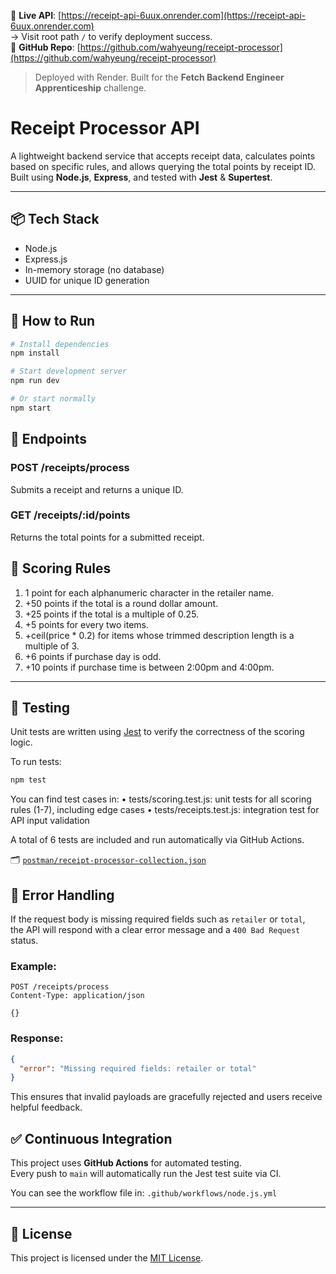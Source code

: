 🔗 **Live API**: [https://receipt-api-6uux.onrender.com](https://receipt-api-6uux.onrender.com)  
→ Visit root path `/` to verify deployment success.  
📂 **GitHub Repo**: [https://github.com/wahyeung/receipt-processor](https://github.com/wahyeung/receipt-processor)

> Deployed with Render. Built for the **Fetch Backend Engineer Apprenticeship** challenge.

# Receipt Processor API

A lightweight backend service that accepts receipt data, calculates points based on specific rules, and allows querying the total points by receipt ID.  
Built using **Node.js**, **Express**, and tested with **Jest** & **Supertest**.

---

## 📦 Tech Stack

- Node.js
- Express.js
- In-memory storage (no database)
- UUID for unique ID generation

---

## 🚀 How to Run

```bash
# Install dependencies
npm install

# Start development server
npm run dev

# Or start normally
npm start
```

## 🔄 Endpoints

### POST /receipts/process

Submits a receipt and returns a unique ID.

### GET /receipts/:id/points

Returns the total points for a submitted receipt.

## 🧮 Scoring Rules

1. 1 point for each alphanumeric character in the retailer name.
2. +50 points if the total is a round dollar amount.
3. +25 points if the total is a multiple of 0.25.
4. +5 points for every two items.
5. +ceil(price * 0.2) for items whose trimmed description length is a multiple of 3.
6. +6 points if purchase day is odd.
7. +10 points if purchase time is between 2:00pm and 4:00pm.

---

## 🧪 Testing

Unit tests are written using [Jest](https://jestjs.io/) to verify the correctness of the scoring logic.

To run tests:

```bash
npm test
```
You can find test cases in:
	•	tests/scoring.test.js: unit tests for all scoring rules (1-7), including edge cases
	•	tests/receipts.test.js: integration test for API input validation

A total of 6 tests are included and run automatically via GitHub Actions.

🗂 [`postman/receipt-processor-collection.json`](postman/receipt-processor-collection.json)


## 🔐 Error Handling

If the request body is missing required fields such as `retailer` or `total`,  
the API will respond with a clear error message and a `400 Bad Request` status.

### Example:

```http
POST /receipts/process
Content-Type: application/json

{}
```
### Response:

```json
{
  "error": "Missing required fields: retailer or total"
}
```

This ensures that invalid payloads are gracefully rejected and users receive helpful feedback.

## ✅ Continuous Integration

This project uses **GitHub Actions** for automated testing.  
Every push to `main` will automatically run the Jest test suite via CI.

You can see the workflow file in:
`.github/workflows/node.js.yml`


---

## 📄 License

This project is licensed under the [MIT License](LICENSE).
